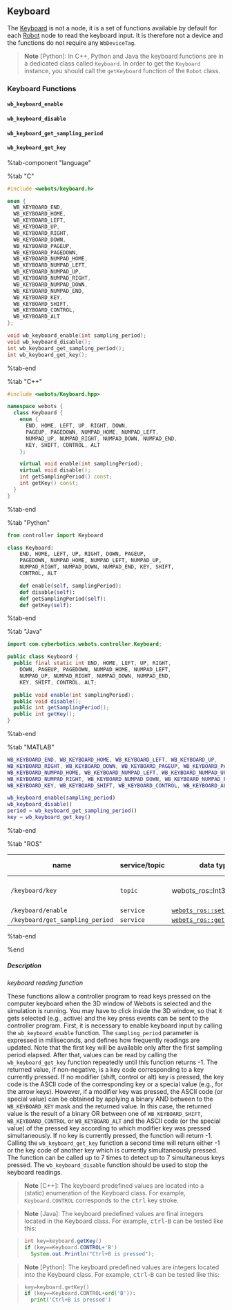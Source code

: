 ## Keyboard

The [Keyboard](#keyboard) is not a node, it is a set of functions available by default for each [Robot](robot.md) node to read the keyboard input.
It is therefore not a device and the functions do not require any `WbDeviceTag`.

> **Note** [Python]: In C++, Python and Java the keyboard functions are in a dedicated class called `Keyboard`.
In order to get the `Keyboard` instance, you should call the `getKeyboard` function of the `Robot` class.

### Keyboard Functions

#### `wb_keyboard_enable`
#### `wb_keyboard_disable`
#### `wb_keyboard_get_sampling_period`
#### `wb_keyboard_get_key`

%tab-component "language"

%tab "C"

```c
#include <webots/keyboard.h>

enum {
  WB_KEYBOARD_END,
  WB_KEYBOARD_HOME,
  WB_KEYBOARD_LEFT,
  WB_KEYBOARD_UP,
  WB_KEYBOARD_RIGHT,
  WB_KEYBOARD_DOWN,
  WB_KEYBOARD_PAGEUP,
  WB_KEYBOARD_PAGEDOWN,
  WB_KEYBOARD_NUMPAD_HOME,
  WB_KEYBOARD_NUMPAD_LEFT,
  WB_KEYBOARD_NUMPAD_UP,
  WB_KEYBOARD_NUMPAD_RIGHT,
  WB_KEYBOARD_NUMPAD_DOWN,
  WB_KEYBOARD_NUMPAD_END,
  WB_KEYBOARD_KEY,
  WB_KEYBOARD_SHIFT,
  WB_KEYBOARD_CONTROL,
  WB_KEYBOARD_ALT
};

void wb_keyboard_enable(int sampling_period);
void wb_keyboard_disable();
int wb_keyboard_get_sampling_period();
int wb_keyboard_get_key();
```

%tab-end

%tab "C++"

```cpp
#include <webots/Keyboard.hpp>

namespace webots {
  class Keyboard {
    enum {
      END, HOME, LEFT, UP, RIGHT, DOWN,
      PAGEUP, PAGEDOWN, NUMPAD_HOME, NUMPAD_LEFT,
      NUMPAD_UP, NUMPAD_RIGHT, NUMPAD_DOWN, NUMPAD_END,
      KEY, SHIFT, CONTROL, ALT
    };

    virtual void enable(int samplingPeriod);
    virtual void disable();
    int getSamplingPeriod() const;
    int getKey() const;
  }
}
```

%tab-end

%tab "Python"

```python
from controller import Keyboard

class Keyboard:
    END, HOME, LEFT, UP, RIGHT, DOWN, PAGEUP,
    PAGEDOWN, NUMPAD_HOME, NUMPAD_LEFT, NUMPAD_UP,
    NUMPAD_RIGHT, NUMPAD_DOWN, NUMPAD_END, KEY, SHIFT,
    CONTROL, ALT

    def enable(self, samplingPeriod):
    def disable(self):
    def getSamplingPeriod(self):
    def getKey(self):
```

%tab-end

%tab "Java"

```java
import com.cyberbotics.webots.controller.Keyboard;

public class Keyboard {
  public final static int END, HOME, LEFT, UP, RIGHT,
    DOWN, PAGEUP, PAGEDOWN, NUMPAD_HOME, NUMPAD_LEFT,
    NUMPAD_UP, NUMPAD_RIGHT, NUMPAD_DOWN, NUMPAD_END,
    KEY, SHIFT, CONTROL, ALT;

  public void enable(int samplingPeriod);
  public void disable();
  public int getSamplingPeriod();
  public int getKey();
}
```

%tab-end

%tab "MATLAB"

```MATLAB
WB_KEYBOARD_END, WB_KEYBOARD_HOME, WB_KEYBOARD_LEFT, WB_KEYBOARD_UP,
WB_KEYBOARD_RIGHT, WB_KEYBOARD_DOWN, WB_KEYBOARD_PAGEUP, WB_KEYBOARD_PAGEDOWN,
WB_KEYBOARD_NUMPAD_HOME, WB_KEYBOARD_NUMPAD_LEFT, WB_KEYBOARD_NUMPAD_UP,
WB_KEYBOARD_NUMPAD_RIGHT, WB_KEYBOARD_NUMPAD_DOWN, WB_KEYBOARD_NUMPAD_END,
WB_KEYBOARD_KEY, WB_KEYBOARD_SHIFT, WB_KEYBOARD_CONTROL, WB_KEYBOARD_ALT

wb_keyboard_enable(sampling_period)
wb_keyboard_disable()
period = wb_keyboard_get_sampling_period()
key = wb_keyboard_get_key()
```

%tab-end

%tab "ROS"

| name | service/topic | data type | data type definition |
| --- | --- | --- | --- |
| `/keyboard/key` | `topic` | webots_ros::Int32Stamped | [`Header`](http://docs.ros.org/api/std_msgs/html/msg/Header.html) `header`<br/>`int32 data` |
| `/keyboard/enable` | `service` | [`webots_ros::set_int`](ros-api.md#common-services) | |
| `/keyboard/get_sampling_period` | `service` | [`webots_ros::get_int`](ros-api.md#common-services) | |

%tab-end

%end

##### Description

*keyboard reading function*

These functions allow a controller program to read keys pressed on the computer keyboard when the 3D window of Webots is selected and the simulation is running.
You may have to click inside the 3D window, so that it gets selected (e.g., active) and the key press events can be sent to the controller program.
First, it is necessary to enable keyboard input by calling the `wb_keyboard_enable` function.
The `sampling_period` parameter is expressed in milliseconds, and defines how frequently readings are updated.
Note that the first key will be available only after the first sampling period elapsed.
After that, values can be read by calling the `wb_keyboard_get_key` function repeatedly until this function returns -1.
The returned value, if non-negative, is a key code corresponding to a key currently pressed.
If no modifier (shift, control or alt) key is pressed, the key code is the ASCII code of the corresponding key or a special value (e.g., for the arrow keys).
However, if a modifier key was pressed, the ASCII code (or special value) can be obtained by applying a binary AND between to the `WB_KEYBOARD_KEY` mask and the returned value.
In this case, the returned value is the result of a binary OR between one of `WB_KEYBOARD_SHIFT`, `WB_KEYBOARD_CONTROL` or `WB_KEYBOARD_ALT` and the ASCII code (or the special value) of the pressed key according to which modifier key was pressed simultaneously.
If no key is currently pressed, the function will return -1.
Calling the `wb_keyboard_get_key` function a second time will return either -1 or the key code of another key which is currently simultaneously pressed.
The function can be called up to 7 times to detect up to 7 simultaneous keys pressed.
The `wb_keyboard_disable` function should be used to stop the keyboard readings.

> **Note** [C++]: The keyboard predefined values are located into a (static) enumeration of the Keyboard class.
For example, `Keyboard.CONTROL` corresponds to the <kbd>ctrl</kbd> key stroke.

<!-- -->

> **Note** [Java]: The keyboard predefined values are final integers located in the Keyboard class.
For example, <kbd>ctrl</kbd>-<kbd>B</kbd> can be tested like this:

> ```java
> int key=keyboard.getKey()
> if (key==Keyboard.CONTROL+'B')
>   System.out.Println("Ctrl+B is pressed");
> ```

<!-- -->

> **Note** [Python]: The keyboard predefined values are integers located into the Keyboard class.
For example, <kbd>ctrl</kbd>-<kbd>B</kbd> can be tested like this:

> ```python
> key=keyboard.getKey()
> if (key==Keyboard.CONTROL+ord('B')):
>   print('Ctrl+B is pressed')
> ```
